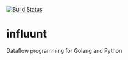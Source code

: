 [![Build Status](https://travis-ci.org/orktes/influunt.svg?branch=master)](https://travis-ci.org/orktes/influunt)

# influunt
Dataflow programming for Golang and Python

